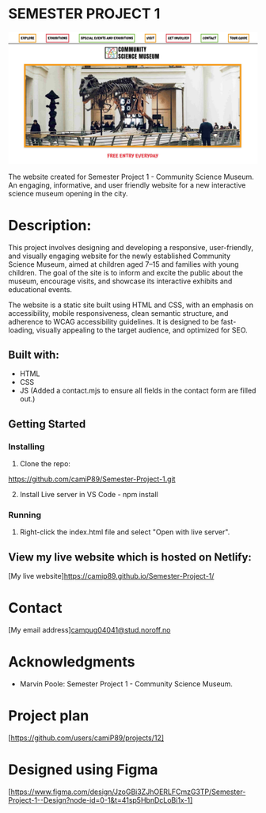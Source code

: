 # SEMESTER PROJECT 1

![A screenshot of the homepage of my Semester Project 1](images/semster-project-1-screenshot.jpg)

 The website created for Semester Project 1 - Community Science Museum. An engaging, informative, and user friendly website for a new interactive science museum opening in the city.

# Description:

This project involves designing and developing a responsive, user-friendly, and visually engaging website for the newly established Community Science Museum, aimed at children aged 7–15 and families with young children. The goal of the site is to inform and excite the public about the museum, encourage visits, and showcase its interactive exhibits and educational events.

The website is a static site built using HTML and CSS, with an emphasis on accessibility, mobile responsiveness, clean semantic structure, and adherence to WCAG accessibility guidelines. It is designed to be fast-loading, visually appealing to the target audience, and optimized for SEO.


## Built with:

- HTML 
- CSS
- JS (Added a contact.mjs to ensure all fields in the contact form are filled out.)

## Getting Started 

### Installing

1. Clone the repo: 

https://github.com/camiP89/Semester-Project-1.git

2. Install Live server in VS Code - npm install

### Running

1. Right-click the index.html file and select "Open with live server".

## View my live website which is hosted on Netlify: 

[My live website]https://camip89.github.io/Semester-Project-1/

# Contact

[My email address]campug04041@stud.noroff.no

# Acknowledgments 

- Marvin Poole: Semester Project 1 - Community Science Museum. 

# Project plan 

[https://github.com/users/camiP89/projects/12]

# Designed using Figma

[https://www.figma.com/design/JzoGBi3ZJhOERLFCmzG3TP/Semester-Project-1--Design?node-id=0-1&t=41sp5HbnDcLoBi1x-1]